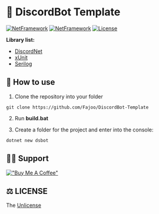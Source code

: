 # 🧾 DiscordBot Template
[![NetFramework](https://img.shields.io/badge/.NET-6.0-yellowgreen.svg)](https://dotnet.microsoft.com/en-us/download)
[![NetFramework](https://img.shields.io/badge/Language-C%23%2010.0%2B-orange.svg)](https://docs.microsoft.com/en-us/dotnet/csharp/whats-new/csharp-10)
[![License](https://img.shields.io/badge/License-The%20Unlicense-lightgrey.svg)](https://github.com/Fajoo/DiscordBot-Template/blob/master/LICENSE)

**Library list:**
- [DiscordNet](https://github.com/discord-net/Discord.Net)
- [xUnit](https://xunit.net/)
- [Serilog](https://serilog.net/)

## 👏 How to use

1) Clone the repository into your folder

```xaml
git clone https://github.com/Fajoo/DiscordBot-Template
```
2) Run **build.bat**

3) Сreate a folder for the project and enter into the console:
```xaml
dotnet new dsbot
```
💁🏼 Support
----
[!["Buy Me A Coffee"](https://www.buymeacoffee.com/assets/img/custom_images/orange_img.png)](https://www.buymeacoffee.com/fajo)

## ⚖️ LICENSE
The [Unlicense](https://github.com/Fajoo/DiscordBot-Template/blob/master/LICENSE)
